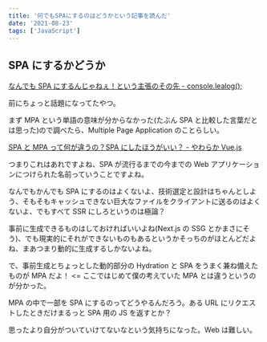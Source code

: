 ```yaml
---
title: '何でもSPAにするのはどうかという記事を読んだ'
date: '2021-08-23'
tags: ['JavaScript']
---
```


## SPA にするかどうか

[なんでも SPA にするんじゃねぇ！という主張のその先 \- console\.lealog\(\);](https://lealog.hateblo.jp/entry/2021/08/12/103111)

前にちょっと話題になってたやつ。

まず MPA という単語の意味が分からなかった(たぶん SPA と比較した言葉だとは思った)ので調べたら、Multiple Page Application のことらしい。

[SPA と MPA って何が違うの？SPA にしたほうがいい？ \- やわらか Vue\.js](https://scrapbox.io/vue-yawaraka/SPA%E3%81%A8MPA%E3%81%A3%E3%81%A6%E4%BD%95%E3%81%8C%E9%81%95%E3%81%86%E3%81%AE%EF%BC%9FSPA%E3%81%AB%E3%81%97%E3%81%9F%E3%81%BB%E3%81%86%E3%81%8C%E3%81%84%E3%81%84%EF%BC%9F)

つまりこれはあれですよね、SPA が流行るまでの今までの Web アプリケーションにつけられた名前っていうことですよね。

なんでもかんでも SPA にするのはよくないよ、技術選定と設計はちゃんとしよう、そもそもキャッシュできない巨大なファイルをクライアントに送るのはよくないよ、でもすべて SSR にしろというのは極論？

事前に生成できるものはしておければいいよね(Next.js の SSG とかまさにそう)、でも現実的にそれができないものもあるというかそっちのがほとんどだよね、まあつまり動的に生成するしかないよね。

で、事前生成とちょっとした動的部分の Hydration と SPA をうまく兼ね備えたものが MPA だよ！ <= ここではじめて僕の考えていた MPA とは違うというのが分かった。

MPA の中で一部を SPA にするのってどうやるんだろう。ある URL にリクエストしたときだけまるっと SPA 用の JS を返すとか？

思ったより自分がついていけてないなという気持ちになった。Web は難しい。
